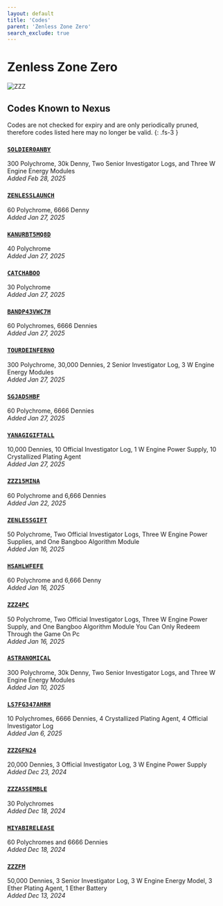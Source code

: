 ```yaml
---
layout: default
title: 'Codes'
parent: 'Zenless Zone Zero'
search_exclude: true
---
```


# Zenless Zone Zero

![ZZZ](https://cdn.discordapp.com/emojis/1323743245565427803.png)

## Codes Known to Nexus

Codes are not checked for expiry and are only periodically pruned, therefore codes listed here may no longer be valid.
{: .fs-3 }

### [`SOLDIER0ANBY`](https://zenless.hoyoverse.com/redemption?code=SOLDIER0ANBY)

300 Polychrome, 30k Denny, Two Senior Investigator Logs, and Three W Engine Energy Modules<br />*Added Feb 28, 2025*

### [`ZENLESSLAUNCH`](https://zenless.hoyoverse.com/redemption?code=ZENLESSLAUNCH)

60 Polychrome, 6666 Denny<br />*Added Jan 27, 2025*

### [`KANURBT5MQ8D`](https://zenless.hoyoverse.com/redemption?code=KANURBT5MQ8D)

40 Polychrome<br />*Added Jan 27, 2025*

### [`CATCHABOO`](https://zenless.hoyoverse.com/redemption?code=CATCHABOO)

30 Polychrome<br />*Added Jan 27, 2025*

### [`BANDP43VWC7H`](https://zenless.hoyoverse.com/redemption?code=BANDP43VWC7H)

60 Polychromes, 6666 Dennies<br />*Added Jan 27, 2025*

### [`TOURDEINFERNO`](https://zenless.hoyoverse.com/redemption?code=TOURDEINFERNO)

300 Polychrome, 30,000 Dennies, 2 Senior Investigator Log, 3 W Engine Energy Modules<br />*Added Jan 27, 2025*

### [`SGJADSHBF`](https://zenless.hoyoverse.com/redemption?code=SGJADSHBF)

60 Polychrome, 6666 Dennies<br />*Added Jan 27, 2025*

### [`YANAGIGIFTALL`](https://zenless.hoyoverse.com/redemption?code=YANAGIGIFTALL)

10,000 Dennies, 10 Official Investigator Log, 1  W Engine Power Supply, 10 Crystallized Plating Agent<br />*Added Jan 27, 2025*

### [`ZZZ15MINA`](https://zenless.hoyoverse.com/redemption?code=ZZZ15MINA)

60 Polychrome and 6,666 Dennies<br />*Added Jan 22, 2025*

### [`ZENLESSGIFT`](https://zenless.hoyoverse.com/redemption?code=ZENLESSGIFT)

50 Polychrome, Two Official Investigator Logs, Three W Engine Power Supplies, and One Bangboo Algorithm Module<br />*Added Jan 16, 2025*

### [`HSAHLWFEFE`](https://zenless.hoyoverse.com/redemption?code=HSAHLWFEFE)

60 Polychrome and 6,666 Denny<br />*Added Jan 16, 2025*

### [`ZZZ4PC`](https://zenless.hoyoverse.com/redemption?code=ZZZ4PC)

50 Polychrome, Two Official Investigator Logs, Three W Engine Power Supply, and One Bangboo Algorithm Module   You Can Only Redeem Through the Game On Pc<br />*Added Jan 16, 2025*

### [`ASTRANOMICAL`](https://zenless.hoyoverse.com/redemption?code=ASTRANOMICAL)

300 Polychrome, 30k Denny, Two Senior Investigator Logs, and Three W Engine Energy Modules<br />*Added Jan 10, 2025*

### [`LS7FG347AHRH`](https://zenless.hoyoverse.com/redemption?code=LS7FG347AHRH)

10 Polychromes, 6666 Dennies, 4 Crystallized Plating Agent, 4 Official Investigator Log<br />*Added Jan 6, 2025*

### [`ZZZGFN24`](https://zenless.hoyoverse.com/redemption?code=ZZZGFN24)

20,000 Dennies, 3 Official Investigator Log, 3 W Engine Power Supply<br />*Added Dec 23, 2024*

### [`ZZZASSEMBLE`](https://zenless.hoyoverse.com/redemption?code=ZZZASSEMBLE)

30 Polychromes<br />*Added Dec 18, 2024*

### [`MIYABIRELEASE`](https://zenless.hoyoverse.com/redemption?code=MIYABIRELEASE)

60 Polychromes  and 6666 Dennies<br />*Added Dec 18, 2024*

### [`ZZZFM`](https://zenless.hoyoverse.com/redemption?code=ZZZFM)

50,000 Dennies, 3 Senior Investigator Log, 3 W Engine Energy Model, 3 Ether Plating Agent, 1 Ether Battery<br />*Added Dec 13, 2024*